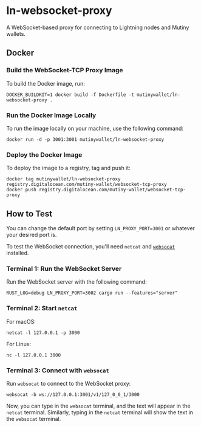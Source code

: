 # ln-websocket-proxy

A WebSocket-based proxy for connecting to Lightning nodes and Mutiny wallets.

## Docker

### Build the WebSocket-TCP Proxy Image

To build the Docker image, run:

```
DOCKER_BUILDKIT=1 docker build -f Dockerfile -t mutinywallet/ln-websocket-proxy .
```

### Run the Docker Image Locally

To run the image locally on your machine, use the following command:

```
docker run -d -p 3001:3001 mutinywallet/ln-websocket-proxy
```

### Deploy the Docker Image

To deploy the image to a registry, tag and push it:

```
docker tag mutinywallet/ln-websocket-proxy registry.digitalocean.com/mutiny-wallet/websocket-tcp-proxy
docker push registry.digitalocean.com/mutiny-wallet/websocket-tcp-proxy
```

## How to Test

You can change the default port by setting `LN_PROXY_PORT=3001` or whatever your desired port is.

To test the WebSocket connection, you'll need `netcat` and [`websocat`](https://github.com/vi/websocat) installed.

### Terminal 1: Run the WebSocket Server

Run the WebSocket server with the following command:

```
RUST_LOG=debug LN_PROXY_PORT=3002 cargo run --features="server"
```

### Terminal 2: Start `netcat`

For macOS:

```
netcat -l 127.0.0.1 -p 3000
```

For Linux:

```
nc -l 127.0.0.1 3000
```

### Terminal 3: Connect with `websocat`

Run `websocat` to connect to the WebSocket proxy:

```
websocat -b ws://127.0.0.1:3001/v1/127_0_0_1/3000
```

Now, you can type in the `websocat` terminal, and the text will appear in the `netcat` terminal. Similarly, typing in the `netcat` terminal will show the text in the `websocat` terminal.
